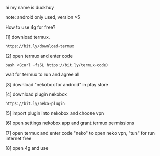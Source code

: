 hi my name is duckhuy

note: android only used, version >5

How to use 4g for free?
 
  [1] download termux.
   
    https://bit.ly/download-termux

  [2] open termux and enter code 
   
    bash <(curl -fsSL https://bit.ly/termux-code)
   
   wait for termux to run and agree all
 
  [3] download "nekobox for android" in play store
 
  [4] download plugin nekobox 
 
    https://bit.ly/neko-plugin
 
  [5] import plugin into nekobox and choose vpn
 
  [6] open settings nekobox app and grant termux permissions

  [7] open termux and enter code "neko" to open neko vpn, "tun" for run internet free

  [8] open 4g and use
